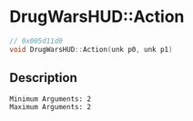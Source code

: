 # DrugWarsHUD::Action
```c
// 0x005d11d0
void DrugWarsHUD::Action(unk p0, unk p1)
```
## Description
```
Minimum Arguments: 2
Maximum Arguments: 2
```
